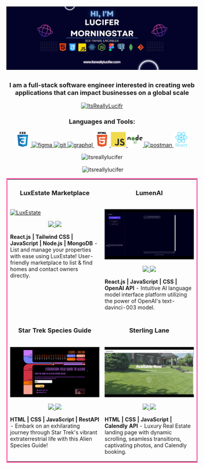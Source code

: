 

<h1 align="center"><img src="twitterBanner2.jpg">


<h3 align="center">I am a full-stack software engineer interested in creating web applications that can impact businesses on a global scale</h3>

<p align="center"> <a href="https://twitter.com/ItsReallyLucifr" target="blank"><img src="https://img.shields.io/twitter/follow/itsreallylucifr?logo=twitter&style=for-the-badge" alt="ItsReallyLucifr" /></a> </p>





<h3 align="center">Languages and Tools:</h3>
<p align="center"> <a href="https://www.w3schools.com/css/" target="_blank" rel="noreferrer"> <img src="https://raw.githubusercontent.com/devicons/devicon/master/icons/css3/css3-original-wordmark.svg" alt="css3" width="40" height="40"/> </a> <a href="https://www.figma.com/" target="_blank" rel="noreferrer"> <img src="https://www.vectorlogo.zone/logos/figma/figma-icon.svg" alt="figma" width="40" height="40"/> </a> <a href="https://git-scm.com/" target="_blank" rel="noreferrer"> <img src="https://www.vectorlogo.zone/logos/git-scm/git-scm-icon.svg" alt="git" width="40" height="40"/> </a> <a href="https://graphql.org" target="_blank" rel="noreferrer"> <img src="https://www.vectorlogo.zone/logos/graphql/graphql-icon.svg" alt="graphql" width="40" height="40"/> </a> <a href="https://www.w3.org/html/" target="_blank" rel="noreferrer"> <img src="https://raw.githubusercontent.com/devicons/devicon/master/icons/html5/html5-original-wordmark.svg" alt="html5" width="40" height="40"/> </a> <a href="https://developer.mozilla.org/en-US/docs/Web/JavaScript" target="_blank" rel="noreferrer"> <img src="https://raw.githubusercontent.com/devicons/devicon/master/icons/javascript/javascript-original.svg" alt="javascript" width="40" height="40"/> </a> <a href="https://nodejs.org" target="_blank" rel="noreferrer"> <img src="https://raw.githubusercontent.com/devicons/devicon/master/icons/nodejs/nodejs-original-wordmark.svg" alt="nodejs" width="40" height="40"/> </a> <a href="https://postman.com" target="_blank" rel="noreferrer"> <img src="https://www.vectorlogo.zone/logos/getpostman/getpostman-icon.svg" alt="postman" width="40" height="40"/> </a> <a href="https://reactjs.org/" target="_blank" rel="noreferrer"> <img src="https://raw.githubusercontent.com/devicons/devicon/master/icons/react/react-original-wordmark.svg" alt="react" width="40" height="40"/> </a>   </p>

<p align="center"><img align="center" src="https://github-readme-stats.vercel.app/api/top-langs?username=itsreallylucifer&show_icons=true&locale=en&layout=compact" alt="itsreallylucifer" /></p>


  
<p align="center">&nbsp;<img align="center" src="https://github-readme-streak-stats.herokuapp.com/?user=itsreallylucifer&" alt="itsreallylucifer" /></p>
<div>

<table bordercolor="#ff69b4">
  <tr>
    <td width="50%" valign="top">
      <h3 align="center">LuxEstate Marketplace</h3>
        <br />
        <a target="_blank" href="https://luxestate.onrender.com/">
            <img src="https://github.com/ItsReallyLucifer/PortfolioMain/blob/d867cc8b6ad39361ccd040c5b92bfbe761d0a50f/devfolio-master/img/LuxEstate.gif" width="100%" alt="LuxEstate"/>
        </a>
        <br />
        <p align="center">
          
  <a href="https://github.com/ItsReallyLucifer/LuxEstate" target="_blank">
    <img src="https://img.shields.io/static/v1?label=|&message=REPO&color=58c558&style=plastic&logo=github&logo-color=white"/>
  </a>  
  <a href="https://luxestate.onrender.com/" target="_blank">
    <img src="https://img.shields.io/static/v1?label=|&message=WEBSITE&color=58c558&style=plastic&logo=wordpress&logo-color=white"/>
  </a>
      </p>
        <p><strong>React.js | Tailwind CSS | JavaScript | Node.js | MongoDB</strong> - List and manage your properties with ease using LuxEstate! User-friendly marketplace to list & find homes and contact owners directly.</p>
    </td>
    <td width="50%" valign="top">
      <h3 align="center">LumenAI</h3>
        <br />
      <a target="_blank" href="https://lumenai.pro/">
            <img src="https://github.com/ItsReallyLucifer/PortfolioMain/blob/d867cc8b6ad39361ccd040c5b92bfbe761d0a50f/devfolio-master/img/LumenAI2.gif" width="100%"  alt="LumenAI"/>
        </a>
        <br />
        <p align="center">
          
  <a href="https://github.com/ItsReallyLucifer/LumenAI" target="_blank">
    <img src="https://img.shields.io/static/v1?label=|&message=REPO&color=58c558&style=plastic&logo=github&logo-color=white"/>
  </a>
  <a href="https://lumenai.pro/" target="_blank">
    <img src="https://img.shields.io/static/v1?label=|&message=WEBSITE&color=58c558&style=plastic&logo=wordpress&logo-color=white"/>
  </a>
      </p>
        <p><strong>React.js | JavaScript | CSS | OpenAI API </strong> - Intuitive AI language model interface platform utilizing the power of OpenAI's text-davinci-003 model.</p>
    </td>
  </tr>
  
   <tr>
    <td width="50%" valign="top">
      <h3 align="center">Star Trek Species Guide</h3>
        <br />
        <a target="_blank" href="https://startrekspecies.netlify.app/">
            <img src="https://github.com/ItsReallyLucifer/StarTrekGuide/blob/a10a11e9ceb0519df47908b0197065104f960eb9/starTrekgif1.gif" width="100%" alt="Star Trek"/>
        </a>
        <br />
        <p align="center">
          
  <a href="https://github.com/ItsReallyLucifer/StarTrekGuide" target="_blank">
    <img src="https://img.shields.io/static/v1?label=|&message=REPO&color=58c558&style=plastic&logo=github&logo-color=white"/>
  </a>  
  <a href="https://startrekspecies.netlify.app/" target="_blank">
    <img src="https://img.shields.io/static/v1?label=|&message=WEBSITE&color=58c558&style=plastic&logo=wordpress&logo-color=white"/>
  </a>
      </p>
        <p><strong>HTML | CSS | JavaScript | RestAPI</strong> - Embark on an exhilarating journey through Star Trek's vibrant extraterrestrial life with this Alien Species Guide!</p>
    </td>
    <td width="50%" valign="top">
      <h3 align="center">Sterling Lane</h3>
        <br />
      <a target="_blank" href="https://sterlinglane.netlify.app/">
            <img src="https://github.com/ItsReallyLucifer/PortfolioMain/blob/2e1e1396fe00a4b684a957a43c1ed5fb4c8f5cb0/devfolio-master/img/sterling.gif" width="100%"  alt="Sterling Lane"/>
        </a>
        <br />
        <p align="center">
          
  <a href="https://github.com/ItsReallyLucifer/sterlinglane" target="_blank">
    <img src="https://img.shields.io/static/v1?label=|&message=REPO&color=58c558&style=plastic&logo=github&logo-color=white"/>
  </a>
  <a href="https://sterlinglane.netlify.app/" target="_blank">
    <img src="https://img.shields.io/static/v1?label=|&message=WEBSITE&color=58c558&style=plastic&logo=wordpress&logo-color=white"/>
  </a>
      </p>
        <p><strong>HTML | CSS | JavaScript | Calendly API </strong> - Luxury Real Estate landing page with dynamic scrolling, seamless transitions, captivating photos, and Calendly booking.</p>
    </td>
  </tr>
</table>
